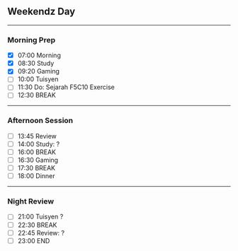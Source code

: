  ## Weekendz Day
---
### Morning Prep

- [x] 07:00 Morning
- [x] 08:30 Study
- [x] 09:20 Gaming
- [ ] 10:00 Tuisyen
- [ ] 11:30 Do: Sejarah F5C10 Exercise
- [ ] 12:30 BREAK
---
### Afternoon Session

- [ ] 13:45 Review
- [ ] 14:00 Study: ?
- [ ] 16:00 BREAK
- [ ] 16:30 Gaming
- [ ] 17:30 BREAK
- [ ] 18:00 Dinner
---
### Night Review

- [ ] 21:00 Tuisyen ?
- [ ] 22:30 BREAK
- [ ] 22:45 Review: ?
- [ ] 23:00 END